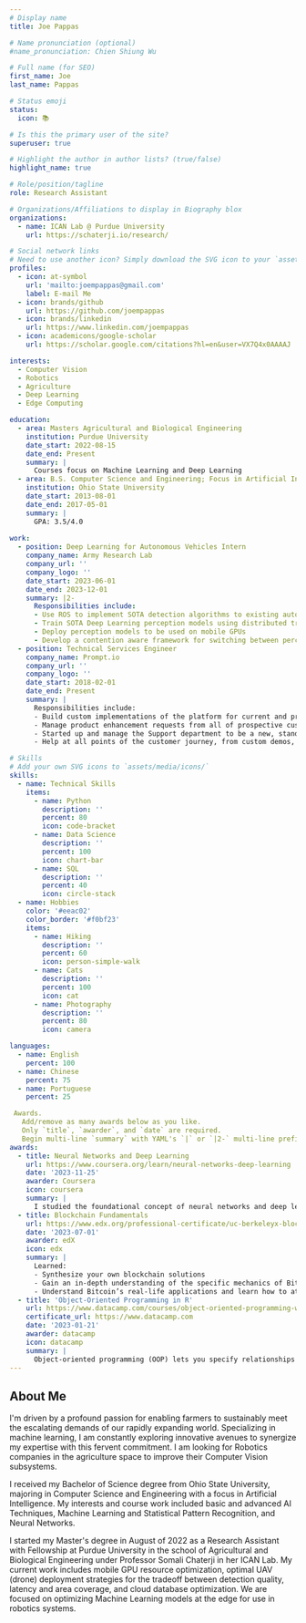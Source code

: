 ```yaml
---
# Display name
title: Joe Pappas

# Name pronunciation (optional)
#name_pronunciation: Chien Shiung Wu

# Full name (for SEO)
first_name: Joe
last_name: Pappas

# Status emoji
status:
  icon: 📚

# Is this the primary user of the site?
superuser: true

# Highlight the author in author lists? (true/false)
highlight_name: true

# Role/position/tagline
role: Research Assistant

# Organizations/Affiliations to display in Biography blox
organizations:
  - name: ICAN Lab @ Purdue University
    url: https://schaterji.io/research/

# Social network links
# Need to use another icon? Simply download the SVG icon to your `assets/media/icons/` folder.
profiles:
  - icon: at-symbol
    url: 'mailto:joempappas@gmail.com'
    label: E-mail Me
  - icon: brands/github
    url: https://github.com/joempappas
  - icon: brands/linkedin
    url: https://www.linkedin.com/joempappas
  - icon: academicons/google-scholar
    url: https://scholar.google.com/citations?hl=en&user=VX7Q4x0AAAAJ

interests:
  - Computer Vision
  - Robotics
  - Agriculture
  - Deep Learning
  - Edge Computing

education:
  - area: Masters Agricultural and Biological Engineering
    institution: Purdue University
    date_start: 2022-08-15
    date_end: Present
    summary: |
      Courses focus on Machine Learning and Deep Learning
  - area: B.S. Computer Science and Engineering; Focus in Artificial Intelligence
    institution: Ohio State University
    date_start: 2013-08-01
    date_end: 2017-05-01
    summary: |
      GPA: 3.5/4.0
  
work:
  - position: Deep Learning for Autonomous Vehicles Intern
    company_name: Army Research Lab
    company_url: ''
    company_logo: ''
    date_start: 2023-06-01
    date_end: 2023-12-01
    summary: |2-
      Responsibilities include:
      - Use ROS to implement SOTA detection algorithms to existing autonomous driving stack
      - Train SOTA Deep Learning perception models using distributed training nodes
      - Deploy perception models to be used on mobile GPUs
      - Develop a contention aware framework for switching between perception algorithms
  - position: Technical Services Engineer
    company_name: Prompt.io
    company_url: ''
    company_logo: ''
    date_start: 2018-02-01
    date_end: Present
    summary: |
      Responsibilities include:
      - Build custom implementations of the platform for current and prospective customers
      - Manage product enhancement requests from all of prospective customers, existing customers, and internal sales team.
      - Started up and manage the Support department to be a new, standalone business unit, that helps measure the effectiveness of our platform.
      - Help at all points of the customer journey, from custom demos, to onboarding, to support in post signing.

# Skills
# Add your own SVG icons to `assets/media/icons/`
skills:
  - name: Technical Skills
    items:
      - name: Python
        description: ''
        percent: 80
        icon: code-bracket
      - name: Data Science
        description: ''
        percent: 100
        icon: chart-bar
      - name: SQL
        description: ''
        percent: 40
        icon: circle-stack
  - name: Hobbies
    color: '#eeac02'
    color_border: '#f0bf23'
    items:
      - name: Hiking
        description: ''
        percent: 60
        icon: person-simple-walk
      - name: Cats
        description: ''
        percent: 100
        icon: cat
      - name: Photography
        description: ''
        percent: 80
        icon: camera

languages:
  - name: English
    percent: 100
  - name: Chinese
    percent: 75
  - name: Portuguese
    percent: 25

 Awards.
   Add/remove as many awards below as you like.
   Only `title`, `awarder`, and `date` are required.
   Begin multi-line `summary` with YAML's `|` or `|2-` multi-line prefix and indent 2 spaces below.
awards:
  - title: Neural Networks and Deep Learning
    url: https://www.coursera.org/learn/neural-networks-deep-learning
    date: '2023-11-25'
    awarder: Coursera
    icon: coursera
    summary: |
      I studied the foundational concept of neural networks and deep learning. By the end, I was familiar with the significant technological trends driving the rise of deep learning; build, train, and apply fully connected deep neural networks; implement efficient (vectorized) neural networks; identify key parameters in a neural network’s architecture; and apply deep learning to your own applications.
  - title: Blockchain Fundamentals
    url: https://www.edx.org/professional-certificate/uc-berkeleyx-blockchain-fundamentals
    date: '2023-07-01'
    awarder: edX
    icon: edx
    summary: |
      Learned:
      - Synthesize your own blockchain solutions
      - Gain an in-depth understanding of the specific mechanics of Bitcoin
      - Understand Bitcoin’s real-life applications and learn how to attack and destroy Bitcoin, Ethereum, smart contracts and Dapps, and alternatives to Bitcoin’s Proof-of-Work consensus algorithm
  - title: 'Object-Oriented Programming in R'
    url: https://www.datacamp.com/courses/object-oriented-programming-with-s3-and-r6-in-r
    certificate_url: https://www.datacamp.com
    date: '2023-01-21'
    awarder: datacamp
    icon: datacamp
    summary: |
      Object-oriented programming (OOP) lets you specify relationships between functions and the objects that they can act on, helping you manage complexity in your code. This is an intermediate level course, providing an introduction to OOP, using the S3 and R6 systems. S3 is a great day-to-day R programming tool that simplifies some of the functions that you write. R6 is especially useful for industry-specific analyses, working with web APIs, and building GUIs.
---
```


## About Me

I'm driven by a profound passion for enabling farmers to sustainably meet the escalating demands of our rapidly expanding world. Specializing in machine learning, I am constantly exploring innovative avenues to synergize my expertise with this fervent commitment. I am looking for Robotics companies in the agriculture space to improve their Computer Vision subsystems.

I received my Bachelor of Science degree from Ohio State University, majoring in Computer Science and Engineering with a focus in Artificial Intelligence. My interests and course work included basic and advanced AI Techniques, Machine Learning and Statistical Pattern Recognition, and Neural Networks. 

I started my Master's degree in August of 2022 as a Research Assistant with Fellowship at Purdue University in the school of Agricultural and Biological Engineering under Professor Somali Chaterji in her ICAN Lab. My current work includes mobile GPU resource optimization, optimal UAV (drone) deployment strategies for the tradeoff between detection quality, latency and area coverage, and cloud database optimization. We are focused on optimizing Machine Learning models at the edge for use in robotics systems.